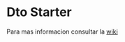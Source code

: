 # Dto Starter

Para mas informacion consultar la [wiki](https://github.com/abeldevelop/backend-architecture/wiki/Dto-Starter)
